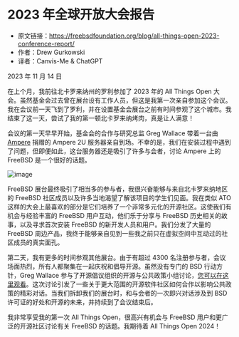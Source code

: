 # 2023 年全球开放大会报告

- 原文链接：<https://freebsdfoundation.org/blog/all-things-open-2023-conference-report/>
- 作者：Drew Gurkowski
- 译者：Canvis-Me & ChatGPT

2023 年 11 月 14 日

在上个月，我前往北卡罗来纳州的罗利参加了 2023 年的 All Things Open 大会。虽然基金会过去曾在展台设有工作人员，但这是我第一次亲自参加这个会议。我在会议前一天飞到了罗利，并在设置基金会展台之前有时间参观了这个城市。我结束了这一天，尝试了我的第一顿北卡罗来纳烤肉，真是让人满意！

会议的第一天早早开始，基金会的合作与研究总监 Greg Wallace 带着一台由 [Ampere](https://amperecomputing.com/) 捐赠的 Ampere 2U 服务器亲自到场。不幸的是，我们在安装过程中遇到了问题，但即便如此，这台服务器还是吸引了许多与会者，讨论 Ampere 上的 FreeBSD 是一个很好的话题。

![image](https://github.com/Canvis-Me/Translated-articles/assets/55122738/8c63cfd0-2dff-4467-bffc-26ab6e97eea1)


FreeBSD 展台最终吸引了相当多的参与者，我很兴奋能够与来自北卡罗来纳地区的 FreeBSD 社区成员以及许多当地渴望了解该项目的学生们见面。我在类似 ATO 这样的大会上最喜欢的部分是它们培养了一个非常多元化的开源社区。这使我们有机会与经验丰富的 FreeBSD 用户互动，他们乐于分享与 FreeBSD 历史相关的故事，以及寻求首次安装 FreeBSD 的新开发人员和用户。我们分发了大量的 FreeBSD 周边产品，我终于能够亲自见到一些我之前只在虚拟空间中互动过的社区成员的真实面孔。

第二天，我有更多的时间参观其他展台。由于有超过 4300 名注册参与者，会议场面热烈，所有人都聚集在一起庆祝和倡导开源。虽然没有专门的 BSD 行动方针，Greg Wallace 参与了开源倡议组织的开源与公共政策小组讨论，[您可以在这里观看](https://www.youtube.com/watch?v=zKZvBWfvCmY)。这次讨论引发了一些关于更大范围的开源软件社区如何合作以影响公共政策的精彩对话。当我们拆卸我们的展台时，和与会者的一次即兴对话涉及到 BSD 许可证的好处和开源的未来，并持续到了会议结束后。

我非常享受我的第一次 All Things Open，很高兴有机会与 FreeBSD 用户和更广泛的开源社区讨论有关 FreeBSD 的话题。我期待着 All Things Open 2024！
